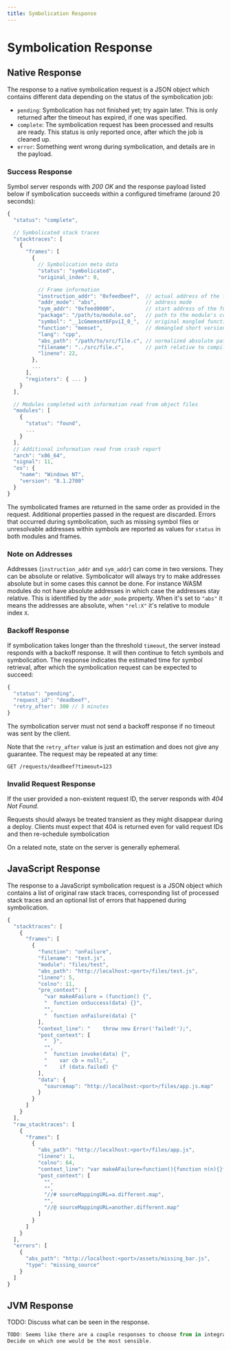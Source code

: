 ```yaml
---
title: Symbolication Response
---
```


# Symbolication Response

## Native Response

The response to a native symbolication request is a JSON object which contains
different data depending on the status of the symbolication job:

- `pending`: Symbolication has not finished yet; try again later. This is only
  returned after the timeout has expired, if one was specified.
- `complete`: The symbolication request has been processed and results are
  ready. This status is only reported once, after which the job is cleaned up.
- `error`: Something went wrong during symbolication, and details are in the
  payload.

### Success Response

Symbol server responds with _200 OK_ and the response payload listed below if
symbolication succeeds within a configured timeframe (around 20 seconds):

```javascript
{
  "status": "complete",

  // Symbolicated stack traces
  "stacktraces": [
    {
      "frames": [
        {
          // Symbolication meta data
          "status": "symbolicated",
          "original_index": 0,

          // Frame information
          "instruction_addr": "0xfeedbeef",  // actual address of the frame
          "addr_mode": "abs",                // address mode
          "sym_addr": "0xfeed0000",          // start address of the function
          "package": "/path/to/module.so",   // path to the module's code file
          "symbol": "__1cGmemset6FpviI_0_",  // original mangled function name
          "function": "memset",              // demangled short version of symbol
          "lang": "cpp",
          "abs_path": "/path/to/src/file.c", // normalized absolute path
          "filename": "../src/file.c",       // path relative to compilation dir
          "lineno": 22,
        },
        ...
      ],
      "registers": { ... }
    }
  ],

  // Modules completed with information read from object files
  "modules": [
    {
      "status": "found",
      ...
    }
  ],
  // Additional information read from crash report
  "arch": "x86_64",
  "signal": 11,
  "os": {
    "name": "Windows NT",
    "version": "8.1.2700"
  }
}
```

The symbolicated frames are returned in the same order as provided in the
request. Additional properties passed in the request are discarded. Errors that
occurred during symbolication, such as missing symbol files or unresolvable
addresses within symbols are reported as values for `status` in both modules and
frames.

### Note on Addresses

Addresses (`instruction_addr` and `sym_addr`) can come in two versions. They
can be absolute or relative. Symbolicator will always try to make addresses
absolute but in some cases this cannot be done. For instance WASM modules do
not have absolute addresses in which case the addresses stay relative. This is
identified by the `addr_mode` property. When it's set to `"abs"` it means
the addresses are absolute, when `"rel:X"` it's relative to module index `X`.

### Backoff Response

If symbolication takes longer than the threshold `timeout`, the server instead
responds with a backoff response. It will then continue to fetch symbols and
symbolication. The response indicates the estimated time for symbol retrieval,
after which the symbolication request can be expected to succeed:

```javascript
{
  "status": "pending",
  "request_id": "deadbeef",
  "retry_after": 300 // 5 minutes
}
```

The symbolication server must not send a backoff response if no timeout was sent
by the client.

Note that the `retry_after` value is just an estimation and does not give any
guarantee. The request may be repeated at any time:

    GET /requests/deadbeef?timeout=123

### Invalid Request Response

If the user provided a non-existent request ID, the server responds with _404
Not Found_.

Requests should always be treated transient as they might disappear during a
deploy. Clients must expect that 404 is returned even for valid request IDs and
then re-schedule symbolication

On a related note, state on the server is generally ephemeral.


## JavaScript Response

The response to a JavaScript symbolication request is a JSON object which contains
a list of original raw stack traces, corresponding list of processed stack traces
and an optional list of errors that happened during symbolication.

```javascript
{
  "stacktraces": [
    {
      "frames": [
        {
          "function": "onFailure",
          "filename": "test.js",
          "module": "files/test",
          "abs_path": "http://localhost:<port>/files/test.js",
          "lineno": 5,
          "colno": 11,
          "pre_context": [
            "var makeAFailure = (function() {",
            "  function onSuccess(data) {}",
            "",
            "  function onFailure(data) {"
          ],
          "context_line": "    throw new Error('failed!');",
          "post_context": [
            "  }",
            "",
            "  function invoke(data) {",
            "    var cb = null;",
            "    if (data.failed) {"
          ],
          "data": {
            "sourcemap": "http://localhost:<port>/files/app.js.map"
          }
        }
      ]
    }
  ],
  "raw_stacktraces": [
    {
      "frames": [
        {
          "abs_path": "http://localhost:<port>/files/app.js",
          "lineno": 1,
          "colno": 64,
          "context_line": "var makeAFailure=function(){function n(n){}function e(n){throw new Error(\"failed!\")}function r(r){var i=null;if(r.failed){i=e}else{i=n}i(r)} {snip}",
          "post_context": [
            "",
            "",
            "//# sourceMappingURL=a.different.map",
            "",
            "//@ sourceMappingURL=another.different.map"
          ]
        }
      ]
    }
  ],
  "errors": [
    {
      "abs_path": "http://localhost:<port>/assets/missing_bar.js",
      "type": "missing_source"
    }
  ]
}
```

## JVM Response

TODO: Discuss what can be seen in the response.

```javascript
TODO: Seems like there are a couple responses to choose from in integration/snapshots
Decide on which one would be the most sensible.
```

